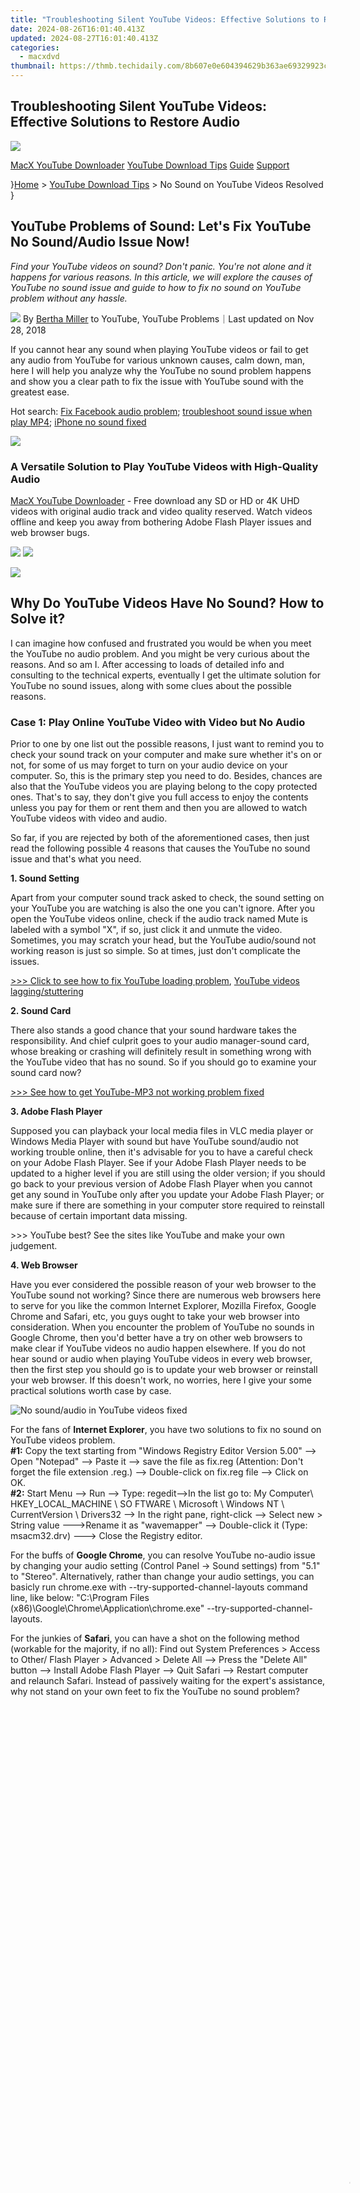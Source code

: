 ```yaml
---
title: "Troubleshooting Silent YouTube Videos: Effective Solutions to Restore Audio"
date: 2024-08-26T16:01:40.413Z
updated: 2024-08-27T16:01:40.413Z
categories:
  - macxdvd
thumbnail: https://thmb.techidaily.com/8b607e0e604394629b363ae69329923c5b752c9a4c4af741aef58011df0d7554.jpg
---
```


## Troubleshooting Silent YouTube Videos: Effective Solutions to Restore Audio

[![](https://www.macxdvd.com/mac-dvd-video-converter-how-to/../image-style/article-seo/icon3.png)](https://tools.techidaily.com/macxdvd/products/)

[MacX YouTube Downloader](https://tools.techidaily.com/macxdvd/products/) [YouTube Download Tips](https://tools.techidaily.com/macxdvd/products/) [Guide](https://tools.techidaily.com/macxdvd/products/) [Support](https://tools.techidaily.com/macxdvd/products/) 

}[Home](https://tools.techidaily.com/macxdvd/products/) \> [YouTube Download Tips](https://tools.techidaily.com/macxdvd/products/) \> No Sound on YouTube Videos Resolved }

## YouTube Problems of Sound: Let's Fix YouTube No Sound/Audio Issue Now!

_Find your YouTube videos on sound? Don't panic. You're not alone and it happens for various reasons. In this article, we will explore the causes of YouTube no sound issue and guide to how to fix no sound on YouTube problem without any hassle._ 

![](https://www.macxdvd.com/mac-dvd-video-converter-how-to/../image-style/article-seo/icon1.png) By [Bertha Miller](https://www.linkedin.com/in/bertha-miller-7a324990/) to YouTube, YouTube Problems｜Last updated on Nov 28, 2018



If you cannot hear any sound when playing YouTube videos or fail to get any audio from YouTube for various unknown causes, calm down, man, here I will help you analyze why the YouTube no sound problem happens and show you a clear path to fix the issue with YouTube sound with the greatest ease. 

 Hot search: [Fix Facebook audio problem](https://tools.techidaily.com/macxdvd/products/); [troubleshoot sound issue when play MP4](https://tools.techidaily.com/macxdvd/products/); [iPhone no sound fixed](https://tools.techidaily.com/macxdvd/products/)

![](https://www.macxdvd.com/mac-dvd-video-converter-how-to/../image-style/article-seo/solution.png)

### A Versatile Solution to Play YouTube Videos with High-Quality Audio

[MacX YouTube Downloader](https://tools.techidaily.com/macxdvd/products/) \- Free download any SD or HD or 4K UHD videos with original audio track and video quality reserved. Watch videos offline and keep you away from bothering Adobe Flash Player issues and web browser bugs.

[![](https://www.macxdvd.com/mac-dvd-video-converter-how-to/../image-style/article-seo/d-win.png)](https://tools.techidaily.com/macxdvd/products/) [![](https://www.macxdvd.com/mac-dvd-video-converter-how-to/../image-style/article-seo/d-mac.png)](https://tools.techidaily.com/macxdvd/products/) 

<!-- affiliate ads begin -->
<a href="https://store.revouninstaller.com/order/checkout.php?PRODS=28010250&QTY=1&AFFILIATE=108875&CART=1"><img src="https://secure.avangate.com/images/merchant/4282ec8de8c9be897e7aff4aa231b1a4/336__280a.jpg" border="0"></a>
<!-- affiliate ads end -->
## Why Do YouTube Videos Have No Sound? How to Solve it?

I can imagine how confused and frustrated you would be when you meet the YouTube no audio problem. And you might be very curious about the reasons. And so am I. After accessing to loads of detailed info and consulting to the technical experts, eventually I get the ultimate solution for YouTube no sound issues, along with some clues about the possible reasons.

### Case 1: Play Online YouTube Video with Video but No Audio

Prior to one by one list out the possible reasons, I just want to remind you to check your sound track on your computer and make sure whether it's on or not, for some of us may forget to turn on your audio device on your computer. So, this is the primary step you need to do. Besides, chances are also that the YouTube videos you are playing belong to the copy protected ones. That's to say, they don't give you full access to enjoy the contents unless you pay for them or rent them and then you are allowed to watch YouTube videos with video and audio.

So far, if you are rejected by both of the aforementioned cases, then just read the following possible 4 reasons that causes the YouTube no sound issue and that's what you need. 

**1\. Sound Setting**

Apart from your computer sound track asked to check, the sound setting on your YouTube you are watching is also the one you can't ignore. After you open the YouTube videos online, check if the audio track named Mute is labeled with a symbol "X", if so, just click it and unmute the video. Sometimes, you may scratch your head, but the YouTube audio/sound not working reason is just so simple. So at times, just don't complicate the issues.

[\>>> Click to see how to fix YouTube loading problem](https://tools.techidaily.com/macxdvd/products/), [YouTube videos lagging/stuttering](https://tools.techidaily.com/macxdvd/products/)

**2\. Sound Card**

There also stands a good chance that your sound hardware takes the responsibility. And chief culprit goes to your audio manager-sound card, whose breaking or crashing will definitely result in something wrong with the YouTube video that has no sound. So if you should go to examine your sound card now?

[\>>> See how to get YouTube-MP3 not working problem fixed](https://tools.techidaily.com/macxdvd/products/)

**3\. Adobe Flash Player** 

Supposed you can playback your local media files in VLC media player or Windows Media Player with sound but have YouTube sound/audio not working trouble online, then it's advisable for you to have a careful check on your Adobe Flash Player. See if your Adobe Flash Player needs to be updated to a higher level if you are still using the older version; if you should go back to your previous version of Adobe Flash Player when you cannot get any sound in YouTube only after you update your Adobe Flash Player; or make sure if there are something in your computer store required to reinstall because of certain important data missing.

\>>> YouTube best? See the sites like YouTube and make your own judgement.

**4\. Web Browser** 

Have you ever considered the possible reason of your web browser to the YouTube sound not working? Since there are numerous web browsers here to serve for you like the common Internet Explorer, Mozilla Firefox, Google Chrome and Safari, etc, you guys ought to take your web browser into consideration. When you encounter the problem of YouTube no sounds in Google Chrome, then you'd better have a try on other web browsers to make clear if YouTube videos no audio happen elsewhere. If you do not hear sound or audio when playing YouTube videos in every web browser, then the first step you should go is to update your web browser or reinstall your web browser. If this doesn't work, no worries, here I give your some practical solutions worth case by case. 

![No sound/audio in YouTube videos fixed](https://www.macxdvd.com/mac-dvd-video-converter-how-to/article-image/web-browser.jpg)

For the fans of **Internet Explorer**, you have two solutions to fix no sound on YouTube videos problem.   
**#1:** Copy the text starting from "Windows Registry Editor Version 5.00" --> Open "Notepad" --> Paste it --> save the file as fix.reg (Attention: Don't forget the file extension .reg.) --> Double-click on fix.reg file --> Click on OK.  
**#2:** Start Menu --> Run --> Type: regedit-->In the list go to: My Computer\\ HKEY\_LOCAL\_MACHINE \\ SO FTWARE \\ Microsoft \\ Windows NT \\ CurrentVersion \\ Drivers32 --> In the right pane, right-click --> Select new > String value --->Rename it as "wavemapper" --> Double-click it (Type: msacm32.drv) ---> Close the Registry editor.

For the buffs of **Google Chrome**, you can resolve YouTube no-audio issue by changing your audio setting (Control Panel -> Sound settings) from "5.1" to "Stereo". Alternatively, rather than change your audio settings, you can basicly run chrome.exe with --try-supported-channel-layouts command line, like below: "C:\\Program Files (x86)\\Google\\Chrome\\Application\\chrome.exe" --try-supported-channel-layouts. 

For the junkies of **Safari**, you can have a shot on the following method (workable for the majority, if no all): Find out System Preferences > Access to Other/ Flash Player > Advanced > Delete All --> Press the "Delete All" button --> Install Adobe Flash Player --> Quit Safari --> Restart computer and relaunch Safari. Instead of passively waiting for the expert's assistance, why not stand on your own feet to fix the YouTube no sound problem? 

<!-- affiliate ads begin -->
<span id="1793213">
					<video width="1080" height="1620" style="cursor:pointer"
           poster="//a.impactradius-go.com/display-clicktoplayimage/1793213.jpeg"
           onclick="if(!this.playClicked){this.play();this.setAttribute('controls',true);this.playClicked=true;}">
	   <source src="//a.impactradius-go.com/display-ad/19135-1793213">
	   <img src="//a.impactradius-go.com/display-clicktoplayimage/1793213.jpeg" style="border: none; height: 100%; width: 100%; object-fit: contain">
	</video>
	<div style="width:1080px;text-align:center"><a href="javascript:window.open(decodeURIComponent('https%3A%2F%2Ftinyland.pxf.io%2Fc%2F5597632%2F1793213%2F19135'), '_blank');void(0);">Click here</a></div>
</span>
<img height="0" width="0" src="https://imp.pxf.io/i/5597632/1793213/19135" style="position:absolute;visibility:hidden;" border="0" />
<!-- affiliate ads end -->
### Case 2: Sick of Analyzing So Many Possible Reasons? Try on Once-for-All Solution!

Tired of spending so much time and energy on endless trial and error? Now, don't be! Here exists an easiest way to worry-free fix your online videos no sound problem without caring any possible reason. That's the once-for-all solution - **download videos**, which keeps you from any bothering of no sound issue. 

To do that, here the highly recommended a cutting-edge tool - [**MacX YouTube Downloader**](https://tools.techidaily.com/macxdvd/products/), which empowers you to free download any SD, HD and UHD videos with original audio track and video quality. Regardless of the hot singers' new single or the soundtracks of the latest movies, this free yet world-class video downloader can guarantee downloading them in 720p/1080p, 4K UHD, MP4, AVI, FLV, MKV etc. away from the disturbing no sound issue. Practice is the criteria of testing truth. So just test it and let the truth speak. 

[![](https://www.macxdvd.com/mac-dvd-video-converter-how-to/../image-style/new-seo/btn-win.png)](https://tools.techidaily.com/macxdvd/products/) [![](https://www.macxdvd.com/mac-dvd-video-converter-how-to/../image-style/new-seo/btn-mac.png)](https://tools.techidaily.com/macxdvd/products/) 

<!-- affiliate ads begin -->
<a href="https://estore.winxdvd.com/order/checkout.php?PRODS=4612444&QTY=1&AFFILIATE=108875&CART=1"><img src="https://www.winxdvd.com/affiliate/new-banner/pt-728x90.jpg" border="0"></a>
<!-- affiliate ads end -->
<!-- affiliate ads begin -->
<a href="https://shop.pcdj.com/order/checkout.php?PRODS=4698832&QTY=1&AFFILIATE=108875&CART=1"> <img src="https://secure.avangate.com/images/merchant/47f4b6321e9fd8e8f7326a6adc1a7c1e/products/karaoki-new-searchresultspane.jpg" border="0">PCDJ Karaoki is the complete professional karaoke software designed for KJs and karaoke venues. Karaoki includes an advanced automatic singer rotation list with singer history, key control, news ticker, next singers screen, a song book exporter and printer, a jukebox background music player and many other features designed so you can host karaoke shows faster and easier! 
 PCDJ Karaoki (WINDOWS ONLY Professional Karaoke Software - 3 Activations)</a>
<!-- affiliate ads end -->
### \[Tutorial\] How to Free Download Online Videos without Audio Issue 

Step 1: [Free download MacX YouTube Downloader](https://tools.techidaily.com/macxdvd/products/) and launch it on your Mac computer. It's available on Mac OS X 10.5 and above. 

Step 2: Navigate to youtube.com to copy your target audio/video URL, and go back to the program. Tap "Add Link" button, and click "Paste & Analyze" button to detect the URL details. 

![download youtube video without sound issue](https://www.macxdvd.com/mac-dvd-video-converter-how-to/article-image/youtube-down-download.jpg)

Step 3: Choose the video format, resolution, size etc. from the later popping up result. After you've done, click "OK" button. 

Step 4: Tap "Download Now" button to start downloading videos without any trouble of sound right now. It will be accomplished in a few seconds. 

Well, if you also long to transfer your downloaded videos to your iPhone, iPad, Galaxy, Sony Z4, Surface Pro 3, etc for limitless watching, the advanced [**MacX Video Converter Pro**](https://tools.techidaily.com/macxdvd/products/) is the all you can desire from. 

## What If YouTube Videos Playing Audio But No Video?

Beyond the YouTube videos no sound problem you may come across, still you have highly possibility to meet the YouTube videos playing audio but no video problem. In such case, the reasons mainly rely on YouTube or your Adobe Flash Player. Here I gather the most effective solutions and hope it's workable for you.

**Solution 1:** Restart my browser (IE, Chrome, Firefox, Safari) and your computer, later reopen your YouTube videos and see if it gets right. 

**Solution 2:** Make the YouTube video pop out, then right click on it and then select "settings" and disable "Enable Hardware Acceleration" (including right-click in the middle of the video below (or on the on the video you're having issues with --> Click Settings --> Click the left-most tab --> Uncheck the 'Enable hardware acceleration' checkbox to disable hardware acceleration). And finally refresh the page, then Bingo! The YouTube audio not working problem sovled! 

MacXDVD Software doesn't advocate any reproduce, distribute, transmit, broadcast or sell any content for any other purposes without prior written permission of YouTube or the respective licensors of the content. Please refer to YouTube terms of service before doing so. Still have any problem on how to fix YouTube videos no sound problem, please [email us >>](https://tools.techidaily.com/macxdvd/products/) 

 Tags: [YouTube Tips](https://tools.techidaily.com/macxdvd/products/) [Convert YouTube Videos](https://tools.techidaily.com/macxdvd/products/) [Online Video](https://tools.techidaily.com/macxdvd/products/) 

Related Articles

![](https://www.macxdvd.com/mac-dvd-video-converter-how-to/../image-style/article-seo/img1.jpg)

<!-- affiliate ads begin -->
<a href="https://secure.2checkout.com/order/checkout.php?PRODS=4726960&QTY=1&AFFILIATE=108875&CART=1"><img src="https://secure.avangate.com/images/merchant/5f4f7141b65a730b4efb0e0d51f63e94/products/forexrobotronbox.gif" border="0">Forex Robotron Basic Package</a>
<!-- affiliate ads end -->
[Problems with YouTube Loading and Buffering Resolved!](https://tools.techidaily.com/macxdvd/products/) 

![](https://www.macxdvd.com/mac-dvd-video-converter-how-to/../image-style/article-seo/img2.jpg)

[How to Solve YouTube Not Working Problem](https://tools.techidaily.com/macxdvd/products/)

![](https://www.macxdvd.com/mac-dvd-video-converter-how-to/../image-style/article-seo/img3.jpg)

<!-- affiliate ads begin -->
<a href="https://secure.2checkout.com/order/checkout.php?PRODS=3851655&QTY=1&AFFILIATE=108875&CART=1"><img src="http://www.aiseesoft.com/avangate/30p/banner.jpg" border="0"></a>
<!-- affiliate ads end -->
[DVD Player Troubleshooting: Fix DVD Player No Sound Issue](https://tools.techidaily.com/macxdvd/products/) 

![](https://www.macxdvd.com/mac-dvd-video-converter-how-to/../image-style/article-seo/ytd.png)

<!-- affiliate ads begin -->
<a href="https://modlily.sjv.io/c/5597632/1997817/17059" target="_top" id="1997817"><img src="//a.impactradius-go.com/display-ad/17059-1997817" border="0" alt="" width="300" height="250"/></a><img height="0" width="0" src="https://imp.pxf.io/i/5597632/1997817/17059" style="position:absolute;visibility:hidden;" border="0" />
<!-- affiliate ads end -->
### [MacX YouTube Downloader](https://tools.techidaily.com/macxdvd/products/)

Free Download HD Videos for Playing without Any Sound Problems. 

[![](https://www.macxdvd.com/mac-dvd-video-converter-how-to/../image-style/article-seo/fd.png)](https://tools.techidaily.com/macxdvd/products/) 

Trusted by Macworld,CNET

MOST READ

1 [How to Download HD Video on Mac Free](https://tools.techidaily.com/macxdvd/products/) 

2 [Best YouTube Supported Video Format for Uploading](https://tools.techidaily.com/macxdvd/products/) 

3 [Top 3 4K Video Players to Play 4K Videos Smoothly](https://tools.techidaily.com/macxdvd/products/) 



![Digiarty Software](https://www.macxdvd.com/mac-dvd-video-converter-how-to/../icon/logo.png) 

Digiarty Software, Inc. (MacXDVD) is a leader in delivering stable multimedia software applications for worldwide users since its establishment in 2006.

<!-- affiliate ads begin -->
<a href="https://aligracehair.sjv.io/c/5597632/2087267/19272" target="_top" id="2087267"><img src="//a.impactradius-go.com/display-ad/19272-2087267" border="0" alt="" width="728" height="90"/></a><img height="0" width="0" src="https://imp.pxf.io/i/5597632/2087267/19272" style="position:absolute;visibility:hidden;" border="0" />
<!-- affiliate ads end -->
### Hot Products

* [MacX DVD Ripper Pro](https://tools.techidaily.com/macxdvd/products/)
* [MacX Video Converter Pro](https://tools.techidaily.com/macxdvd/products/)
* [MacX MediaTrans](https://tools.techidaily.com/macxdvd/products/)

### Tips and Tricks

* [DVD Topics >>](https://tools.techidaily.com/macxdvd/products/)
* [Video Solutions >>](https://tools.techidaily.com/macxdvd/products/)
* [Data Transfer >>](https://tools.techidaily.com/macxdvd/products/)
* [Online Video >>](https://tools.techidaily.com/macxdvd/products/)
* [Hot Topics >>](https://tools.techidaily.com/macxdvd/products/)

<!-- affiliate ads begin -->
<a href="https://shop.mondly.com/affiliate.php?ACCOUNT=ATISTUDI&AFFILIATE=108875&PATH=https%3A%2F%2Fwww.mondly.com%3FAFFILIATE%3D108875%26RESOURCE%3D%2BGeneral%2B970x90%2B"><img src="https://secure.avangate.com/images/merchant/69c418c33ec2e1a4267fa9bb77fa1428/general-970x90.gif" border="0"></a>
<!-- affiliate ads end -->
### Company

* [About Us >>](https://tools.techidaily.com/macxdvd/products/)
* [Tech & Sales FAQ >>](https://tools.techidaily.com/macxdvd/products/)
* [User Guides >>](https://tools.techidaily.com/macxdvd/products/)
* [Contact Us >>](https://tools.techidaily.com/macxdvd/products/)
* [Partner >>](https://tools.techidaily.com/macxdvd/products/)



[Home](https://tools.techidaily.com/macxdvd/products/) | [About](https://tools.techidaily.com/macxdvd/products/) | [Site Map](https://tools.techidaily.com/macxdvd/products/) | [Privacy Policy](https://tools.techidaily.com/macxdvd/products/) | [Terms and Conditions](https://tools.techidaily.com/macxdvd/products/) | [License Agreement](https://tools.techidaily.com/macxdvd/products/) | [Resource](https://tools.techidaily.com/macxdvd/products/) | [News](https://tools.techidaily.com/macxdvd/products/) | [Contact Us](https://tools.techidaily.com/macxdvd/products/)

Copyright © 2024 Digiarty Software, Inc (MacXDVD). All rights reserved

Apple, the Apple logo, Mac, iPhone, iPad, iPod and iTunes are trademarks of Apple Inc, registered in the U.S. and other countries.  
Digiarty Software is not developed by or affiliated with Apple Inc.

<ins class="adsbygoogle"
     style="display:block"
     data-ad-format="autorelaxed"
     data-ad-client="ca-pub-7571918770474297"
     data-ad-slot="1223367746"></ins>



<ins class="adsbygoogle"
     style="display:block"
     data-ad-client="ca-pub-7571918770474297"
     data-ad-slot="8358498916"
     data-ad-format="auto"
     data-full-width-responsive="true"></ins>
